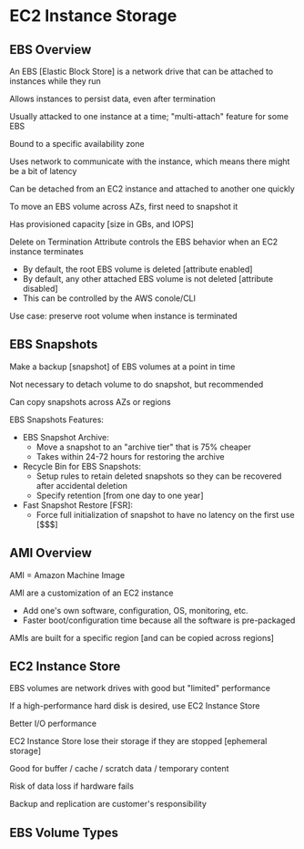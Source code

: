 # EC2 Instance Storage # 

## EBS Overview ## 

An EBS [Elastic Block Store] is a network drive that can be attached to instances while they run 

Allows instances to persist data, even after termination 

Usually attacked to one instance at a time; "multi-attach" feature for some EBS 

Bound to a specific availability zone 

Uses network to communicate with the instance, which means there might be a bit of latency 

Can be detached from an EC2 instance and attached to another one quickly 

To move an EBS volume across AZs, first need to snapshot it 

Has provisioned capacity [size in GBs, and IOPS] 

Delete on Termination Attribute controls the EBS behavior when an EC2 instance terminates 
* By default, the root EBS volume is deleted [attribute enabled] 
* By default, any other attached EBS volume is not deleted [attribute disabled] 
* This can be controlled by the AWS conole/CLI 

Use case: preserve root volume when instance is terminated 

## EBS Snapshots ## 

Make a backup [snapshot] of EBS volumes at a point in time 

Not necessary to detach volume to do snapshot, but recommended 

Can copy snapshots across AZs or regions 

EBS Snapshots Features: 
* EBS Snapshot Archive: 
    * Move a snapshot to an "archive tier" that is 75% cheaper 
    * Takes within 24-72 hours for restoring the archive 
* Recycle Bin for EBS Snapshots: 
    * Setup rules to retain deleted snapshots so they can be recovered after accidental deletion 
    * Specify retention [from one day to one year] 
* Fast Snapshot Restore [FSR]: 
    * Force full initialization of snapshot to have no latency on the first use [$$$] 

## AMI Overview ## 

AMI = Amazon Machine Image 

AMI are a customization of an EC2 instance 
* Add one's own software, configuration, OS, monitoring, etc. 
* Faster boot/configuration time because all the software is pre-packaged 

AMIs are built for a specific region [and can be copied across regions] 

## EC2 Instance Store ## 

EBS volumes are network drives with good but "limited" performance 

If a high-performance hard disk is desired, use EC2 Instance Store 

Better I/O performance 

EC2 Instance Store lose their storage if they are stopped [ephemeral storage] 

Good for buffer / cache / scratch data / temporary content 

Risk of data loss if hardware fails 

Backup and replication are customer's responsibility 

## EBS Volume Types ## 

